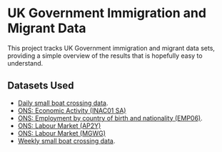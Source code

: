 # UK Government Immigration and Migrant Data

This project tracks UK Government immigration and migrant data sets, providing a simple overview
of the results that is hopefully easy to understand.

## Datasets Used

  * [Daily small boat crossing data](https://www.gov.uk/government/statistical-data-sets/migrants-detected-crossing-the-english-channel-in-small-boats).
  * [ONS: Economic Activity (INAC01 SA)](https://www.ons.gov.uk/employmentandlabourmarket/peoplenotinwork/economicinactivity/datasets/economicinactivitybyreasonseasonallyadjustedinac01sa)
  * [ONS: Employment by country of birth and nationality (EMP06)](https://www.ons.gov.uk/employmentandlabourmarket/peopleinwork/employmentandemployeetypes/datasets/employmentbycountryofbirthandnationalityemp06).
  * [ONS: Labour Market (AP2Y)](https://www.ons.gov.uk/employmentandlabourmarket/peopleinwork/employmentandemployeetypes/timeseries/ap2y/unem)
  * [ONS: Labour Market (MGWG)](https://www.ons.gov.uk/employmentandlabourmarket/peopleinwork/employmentandemployeetypes/timeseries/mgwg/lms)
  * [Weekly small boat crossing data](https://www.gov.uk/government/statistics/migrants-detected-crossing-the-english-channel-in-small-boats-weekly-data).

